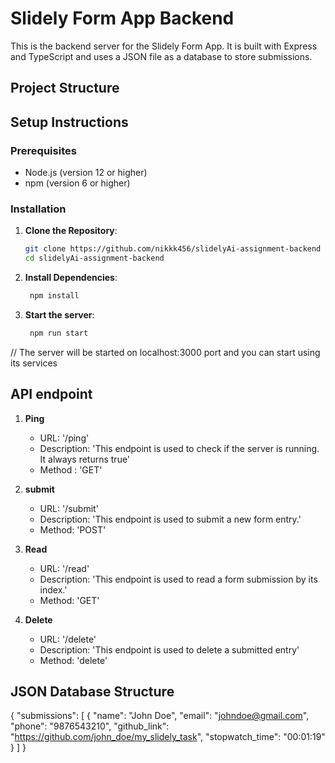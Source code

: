 # Slidely Form App Backend

This is the backend server for the Slidely Form App. It is built with Express and TypeScript and uses a JSON file as a database to store submissions.

## Project Structure


## Setup Instructions

### Prerequisites

- Node.js (version 12 or higher)
- npm (version 6 or higher)

### Installation

1. **Clone the Repository**:
   ```bash
   git clone https://github.com/nikkk456/slidelyAi-assignment-backend
   cd slidelyAi-assignment-backend

2. **Install Dependencies**:
   ```bash
    npm install

3. **Start the server**:
   ```bash
    npm run start
   
// The server will be started on localhost:3000 port and you can start using its services

## API endpoint

1. **Ping**
    - URL: '/ping'
    - Description: 'This endpoint is used to check if the server is running. It always returns true'
    - Method : 'GET'

2. **submit**
    - URL: '/submit'
    - Description: 'This endpoint is used to submit a new form entry.'
    - Method: 'POST'

3. **Read**
    - URL: '/read'
    - Description: 'This endpoint is used to read a form submission by its index.'
    - Method: 'GET'

4. **Delete**
    - URL: '/delete'
    - Description: 'This endpoint is used to delete a submitted entry'
    - Method: 'delete'

## JSON Database Structure

{
  "submissions": [
    {
      "name": "John Doe",
      "email": "johndoe@gmail.com",
      "phone": "9876543210",
      "github_link": "https://github.com/john_doe/my_slidely_task",
      "stopwatch_time": "00:01:19"
    }
  ]
}
